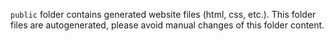 `public` folder contains generated website files (html, css, etc.).
This folder files are autogenerated, please avoid manual changes of this folder content.